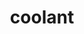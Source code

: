 ---
title: coolant
layout: product
name: Petrovöll KÜHLER COOLANT & ANTI FREEZE
image: assets/img/coolant.jpg
image2: ../../assets/img/coolant.jpg
grade: COOLANT & ANTI FREEZE
sizes: 4L
description: Petrovöll KÜHLER is especially formulated to work on an engine’s radiator system as a coolant, anti-freezer and anti-boiling fluid. It is an advanced, long-lasting liquid with pre-mixed formulation based on monoethylene glycol. It is free of nitrite, amine, phosphate and silicate and offers reliable protection to aluminium, copper, iron, bronze and cast iron engines and has been developed specifically to meet the requirements of modern aluminium and cast iron engines. It reliably protects against deposits and foam formation and thus ensures optimal heat dissipation.
performance: Contains water, mono-ethylene-glycol, anti-corrosives and anti-oxidants. (Available in Green, Red and Blue colours)
---
